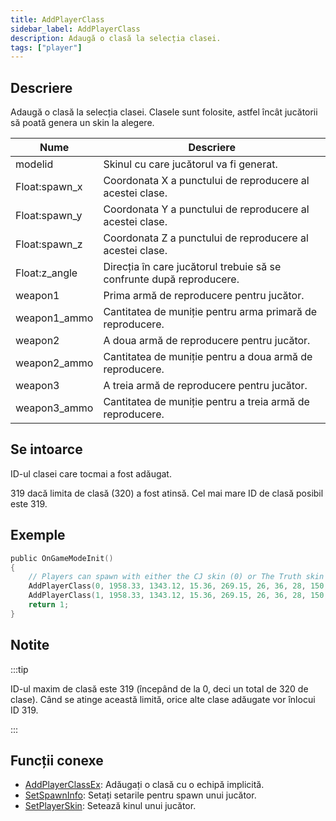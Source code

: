 ```yaml
---
title: AddPlayerClass
sidebar_label: AddPlayerClass
description: Adaugă o clasă la selecția clasei.
tags: ["player"]
---
```


## Descriere

Adaugă o clasă la selecția clasei. Clasele sunt folosite, astfel încât jucătorii să poată genera un skin la alegere.

| Nume          | Descriere                                                            |
| ------------- | -------------------------------------------------------------------- |
| modelid       | Skinul cu care jucătorul va fi generat.                              |
| Float:spawn_x | Coordonata X a punctului de reproducere al acestei clase.            |
| Float:spawn_y | Coordonata Y a punctului de reproducere al acestei clase.            |
| Float:spawn_z | Coordonata Z a punctului de reproducere al acestei clase.            |
| Float:z_angle | Direcția în care jucătorul trebuie să se confrunte după reproducere. |
| weapon1       | Prima armă de reproducere pentru jucător.                            |
| weapon1_ammo  | Cantitatea de muniție pentru arma primară de reproducere.            |
| weapon2       | A doua armă de reproducere pentru jucător.                           |
| weapon2_ammo  | Cantitatea de muniție pentru a doua armă de reproducere.             |
| weapon3       | A treia armă de reproducere pentru jucător.                          |
| weapon3_ammo  | Cantitatea de muniție pentru a treia armă de reproducere.            |

## Se intoarce

ID-ul clasei care tocmai a fost adăugat.

319 dacă limita de clasă (320) a fost atinsă. Cel mai mare ID de clasă posibil este 319.

## Exemple

```c
public OnGameModeInit()
{
    // Players can spawn with either the CJ skin (0) or The Truth skin (1).
    AddPlayerClass(0, 1958.33, 1343.12, 15.36, 269.15, 26, 36, 28, 150, 0, 0); // CJ
    AddPlayerClass(1, 1958.33, 1343.12, 15.36, 269.15, 26, 36, 28, 150, 0, 0); // The Truth
    return 1;
}
```

## Notite

:::tip

ID-ul maxim de clasă este 319 (începând de la 0, deci un total de 320 de clase). Când se atinge această limită, orice alte clase adăugate vor înlocui ID 319.

:::

## Funcții conexe

- [AddPlayerClassEx](AddPlayerClassEx.md): Adăugați o clasă cu o echipă implicită.
- [SetSpawnInfo](SetSpawnInfo.md): Setați setarile pentru spawn unui jucător.
- [SetPlayerSkin](SetPlayerSkin.md): Setează kinul unui jucător.
